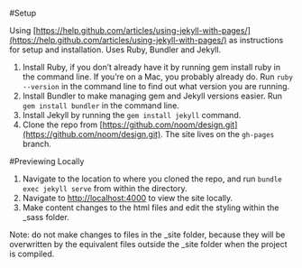 #Setup

Using [https://help.github.com/articles/using-jekyll-with-pages/](https://help.github.com/articles/using-jekyll-with-pages/) as instructions for setup and installation. Uses Ruby, Bundler and Jekyll.

1. Install Ruby, if you don’t already have it by running gem install ruby in the command line. If you’re on a Mac, you probably already do. Run `ruby --version` in the command line to find out what version you are running.
2. Install Bundler to make managing gem and Jekyll versions easier. Run `gem install bundler` in the command line.
3. Install Jekyll by running the `gem install jekyll` command.
4. Clone the repo from [https://github.com/noom/design.git](https://github.com/noom/design.git). The site lives on the `gh-pages` branch.

#Previewing Locally
1. Navigate to the location to where you cloned the repo, and run `bundle exec jekyll serve` from within the directory.
2. Navigate to [http://localhost:4000](http://localhost:4000) to view the site locally.
3. Make content changes to the html files and edit the styling within the \_sass folder.

Note: do not make changes to files in the \_site folder, because they will be overwritten by the equivalent files outside the \_site folder when the project is compiled.